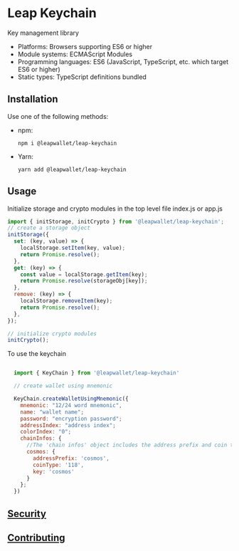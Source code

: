 # Leap Keychain

Key management library

- Platforms: Browsers supporting ES6 or higher
- Module systems: ECMAScript Modules
- Programming languages: ES6 (JavaScript, TypeScript, etc. which target ES6 or higher)
- Static types: TypeScript definitions bundled


## Installation

Use one of the following methods:

- npm:
  ```shell
  npm i @leapwallet/leap-keychain
  ```
- Yarn:
  ```shell
  yarn add @leapwallet/leap-keychain
  ```

## Usage

Initialize storage and crypto modules in the top level file index.js or app.js

```javascript
import { initStorage, initCrypto } from '@leapwallet/leap-keychain';
// create a storage object
initStorage({
  set: (key, value) => {
    localStorage.setItem(key, value);
    return Promise.resolve();
  },
  get: (key) => {
    const value = localStorage.getItem(key);
    return Promise.resolve(storageObj[key]);
  },
  remove: (key) => {
    localStorage.removeItem(key);
    return Promise.resolve();
  },
});

// initialize crypto modules
initCrypto();
```

To use the keychain

```javascript

  import { KeyChain } from '@leapwallet/leap-keychain'

  // create wallet using mnemonic

  KeyChain.createWalletUsingMnemonic({
    mnemonic: "12/24 word mnemonic",
    name: "wallet name";
    password: "encryption password";
    addressIndex: "address index";
    colorIndex: "0";
    chainInfos: {
      //The 'chain infos' object includes the address prefix and coin type for the chains for which wallet creation is required.
      cosmos: {
        addressPrefix: 'cosmos',
        coinType: '118',
        key: 'cosmos'
      }
    };
  })


```

## [Security](SECURITY.md)

## [Contributing](CONTRIBUTING.md)
